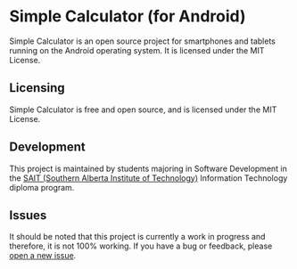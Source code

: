 Simple Calculator (for Android)
===================

Simple Calculator is an open source project for smartphones and tablets running on the Android operating system. It is licensed under the MIT License.

## Licensing ##
Simple Calculator is free and open source, and is licensed under the MIT License. 

## Development ##

This project is maintained by students majoring in Software Development in the [SAIT (Southern Alberta Institute of Technology)](http://www.sait.ca) Information Technology diploma program. 

## Issues ##

It should be noted that this project is currently a work in progress and therefore, it is not 100% working. If you have a bug or feedback, please [open a new issue](https://github.com/ITSDClub2016/SimpleCalculatorAndroidProject/issues/new).


